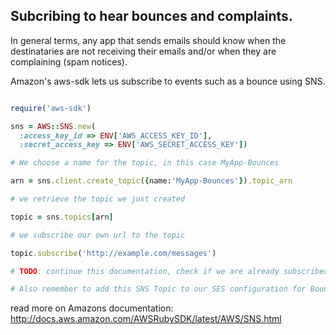 ## Subcribing to hear bounces and complaints.

In general terms, any app that sends emails should know when the destinataries are not receiving their emails and/or when they are complaining (spam notices).

Amazon's aws-sdk lets us subscribe to events such as a bounce using SNS.

```ruby

require('aws-sdk')

sns = AWS::SNS.new(
  :access_key_id => ENV['AWS_ACCESS_KEY_ID'],
  :secret_access_key => ENV['AWS_SECRET_ACCESS_KEY'])

# We choose a name for the topic, in this case MyApp-Bounces

arn = sns.client.create_topic({name:'MyApp-Bounces'}).topic_arn

# we retrieve the topic we just created

topic = sns.topics[arn]

# we subscribe our own url to the topic

topic.subscribe('http://example.com/messages')

# TODO: continue this documentation, check if we are already subscribed.

# Also remember to add this SNS Topic to our SES configuration for Bounces.
```

read more on Amazons documentation: http://docs.aws.amazon.com/AWSRubySDK/latest/AWS/SNS.html